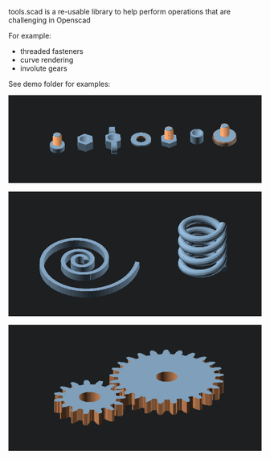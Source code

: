

tools.scad is a re-usable library to help perform operations that are challenging in Openscad

For example:

- threaded fasteners
- curve rendering
- involute gears


See demo folder for examples:

![Fasteners](https://raw.githubusercontent.com/etray/openscad_tools/main/Images/fasteners.png?raw=true "Fasteners")

![Curves](https://github.com/etray/openscad_tools/blob/main/Images/curves.png?raw=true "Curves")

![Gears](https://github.com/etray/openscad_tools/blob/main/Images/gears.png?raw=true "Gears")
